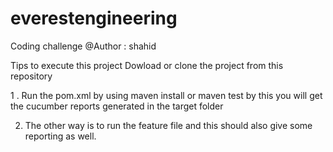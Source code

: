 # everestengineering
Coding challenge
@Author : shahid


Tips to execute this project 
Dowload or clone the project from this repository


1 . Run the pom.xml by using maven install or maven test by this you will get the cucumber reports generated in the target folder

2. The other way is to run the feature file and this should also give some reporting as well.
